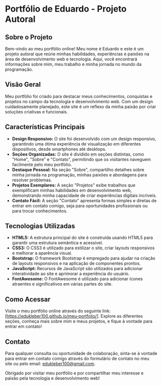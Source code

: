 # Portfólio de Eduardo - Projeto Autoral

## Sobre o Projeto

Bem-vindo ao meu portfólio online! Meu nome é Eduardo e este é um projeto autoral que reúne minhas habilidades, experiências e paixões na área de desenvolvimento web e tecnologia. Aqui, você encontrará informações sobre mim, meu trabalho e minha jornada no mundo da programação.

## Visão Geral

Meu portfólio foi criado para destacar meus conhecimentos, conquistas e projetos no campo da tecnologia e desenvolvimento web. Com um design cuidadosamente planejado, este site é um reflexo da minha paixão por criar soluções criativas e funcionais.

## Características Principais

- **Design Responsivo:** O site foi desenvolvido com um design responsivo, garantindo uma ótima experiência de visualização em diferentes dispositivos, desde smartphones até desktops.
- **Seções Organizadas:** O site é dividido em seções distintas, como "Home", "Sobre" e "Contato", permitindo que os visitantes naveguem facilmente pelo meu portfólio.
- **Destaque Pessoal:** Na seção "Sobre", compartilho detalhes sobre minha jornada na programação, minhas paixões e abordagens para resolver problemas.
- **Projetos Exemplares:** A seção "Projetos" exibe trabalhos que exemplificam minhas habilidades em desenvolvimento web, demonstrando minha capacidade de criar experiências digitais incríveis.
- **Contato Fácil:** A seção "Contato" apresenta formas simples e diretas de entrar em contato comigo, seja para oportunidades profissionais ou para trocar conhecimentos.

## Tecnologias Utilizadas

- **HTML5:** A estrutura principal do site é construída usando HTML5 para garantir uma estrutura semântica e acessível.
- **CSS3:** O CSS3 é utilizado para estilizar o site, criar layouts responsivos e melhorar a aparência visual.
- **Bootstrap:** O framework Bootstrap é empregado para ajudar na criação de layouts responsivos e na aplicação de componentes prontos.
- **JavaScript:** Recursos de JavaScript são utilizados para adicionar interatividade ao site e aprimorar a experiência do usuário.
- **FontAwesome:** O FontAwesome é utilizado para adicionar ícones atraentes e significativos em várias partes do site.

## Como Acessar

Visite o meu portfólio online através do seguinte link: [https://edukleber100.github.io/meu-portfolio/]. Explore as diferentes seções, conheça mais sobre mim e meus projetos, e fique à vontade para entrar em contato!

## Contato

Para qualquer consulta ou oportunidade de colaboração, sinta-se à vontade para entrar em contato comigo através do formulário de contato no meu site ou pelo email: edukleber100@gmail.com.

Obrigado por visitar meu portfólio e por compartilhar meu interesse e paixão pela tecnologia e desenvolvimento web!
